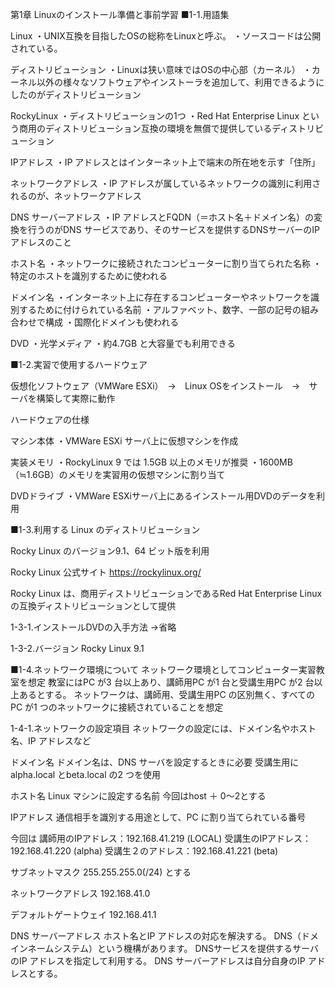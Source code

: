 第1章  Linuxのインストール準備と事前学習
■1-1.用語集

Linux
・UNIX互換を目指したOSの総称をLinuxと呼ぶ。
・ソースコードは公開されている。

ディストリビューション
・Linuxは狭い意味ではOSの中心部（カーネル）
・カーネル以外の様々なソフトウェアやインストーラを追加して、利用できるようにしたのがディストリビューション

RockyLinux
・ディストリビューションの1つ
・Red Hat Enterprise Linux という商用のディストリビューション互換の環境を無償で提供しているディストリビューション

IPアドレス
・IP アドレスとはインターネット上で端末の所在地を示す「住所」

ネットワークアドレス
・IP アドレスが属しているネットワークの識別に利用されるのが、ネットワークアドレス

DNS サーバーアドレス
・IP アドレスとFQDN（＝ホスト名＋ドメイン名）の変換を行うのがDNS サービスであり、そのサービスを提供するDNSサーバーのIP アドレスのこと

ホスト名 
・ネットワークに接続されたコンピューターに割り当てられた名称
・特定のホストを識別するために使われる

ドメイン名 
・インターネット上に存在するコンピューターやネットワークを識別するために付けられている名前
・アルファベット、数字、一部の記号の組み合わせで構成
・国際化ドメインも使われる

DVD 
・光学メディア
・約4.7GB と大容量でも利用できる

■1-2.実習で使用するハードウェア

仮想化ソフトウェア（VMWare ESXi）　→　Linux OSをインストール　→　サーバを構築して実際に動作

ハードウェアの仕様

マシン本体 
・VMWare ESXi サーバ上に仮想マシンを作成

実装メモリ
・RockyLinux 9 では 1.5GB 以上のメモリが推奨
・1600MB（≒1.6GB）のメモリを実習用の仮想マシンに割り当て

DVDドライブ
・VMWare ESXiサーバ上にあるインストール用DVDのデータを利用

■1-3.利用する Linux のディストリビューション

Rocky Linux のバージョン9.1、64 ビット版を利用

Rocky Linux 公式サイト 
https://rockylinux.org/

Rocky Linux は、商用ディストリビューションであるRed Hat Enterprise Linux の互換ディストリビューションとして提供

1-3-1.インストールDVDの入手方法
→省略

1-3-2.バージョン 
Rocky Linux 9.1

■1-4.ネットワーク環境について
ネットワーク環境としてコンピューター実習教室を想定
教室にはPC が3 台以上あり、講師用PC が1 台と受講生用PC が2 台以上あるとする。
ネットワークは、講師用、受講生用PC の区別無く、すべてのPC が1 つのネットワークに接続されていることを想定

1-4-1.ネットワークの設定項目
ネットワークの設定には、ドメイン名やホスト名、IP アドレスなど

ドメイン名
ドメイン名は、DNS サーバを設定するときに必要
受講生用にalpha.local とbeta.local の2 つを使用

ホスト名
Linux マシンに設定する名前
今回はhost ＋ 0～2とする

IPアドレス
通信相手を識別する用途として、PC に割り当てられている番号

今回は
講師用のIPアドレス：192.168.41.219 (LOCAL)
受講生のIPアドレス：192.168.41.220 (alpha)
受講生２のアドレス：192.168.41.221 (beta)

サブネットマスク
255.255.255.0(/24) とする

ネットワークアドレス 
192.168.41.0 

デフォルトゲートウェイ 
192.168.41.1

DNS サーバーアドレス 
ホスト名とIP アドレスの対応を解決する。
DNS（ドメインネームシステム）という機構があります。
DNSサービスを提供するサーバのIP アドレスを指定して利用する。
DNS サーバーアドレスは自分自身のIP アドレスとする。